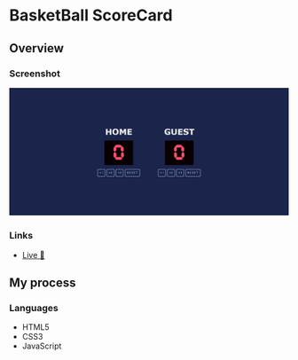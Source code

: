 # BasketBall ScoreCard

## Overview

### Screenshot
![](Desktop.png)

### Links

- [Live 🔗](https://spontaneous-taiyaki-622e0e.netlify.app/)

## My process

### Languages

- HTML5
- CSS3
- JavaScript
